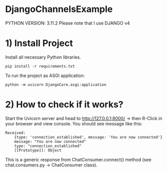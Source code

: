 # DjangoChannelsExample
PYTHON VERSION: 3.11.2
Please note that I use DJANGO v4

# 1) Install Project

Install all necessary Python libraries.
```
pip install -r requirements.txt
```

To run the project as ASGI application:
```
python -m uvicorn DjangoCore.asgi:application
```

# 2) How to check if it works?

Start the Uvicorn server and head to http://127.0.0.1:8000/ -> then R-Click in your browser and view console.
You should see message like this:
```
Received:  
    {type: 'connection_established', message: 'You are now connected'}
    message: "You are now connected"
    type: "connection_established"
    [[Prototype]]: Object
```
This is a generic response from ChatConsumer.connect() method (see chat.consumers.py -> ChatConsumer class).